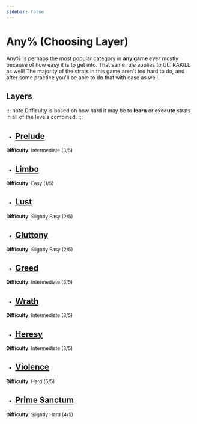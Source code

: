 ```yaml
---
sidebar: false
---
```


# Any% (Choosing Layer)
Any% is perhaps the most popular category in **any game *ever*** mostly because of how easy it is to get into. That same rule applies to ULTRAKILL as well! The majority of the strats in this game aren't too hard to do, and after some practice you'll be able to do that with ease as well.

## Layers
::: note
Difficulty is based on how hard it may be to **learn** or **execute** strats in all of the levels combined.
:::

- ## [Prelude](/any/0-prelude/)
<font size="2">
    <b>Difficulty</b>: Intermediate (3/5)
</font>

- ## [Limbo](/any/1-limbo/)
<font size="2">
    <b>Difficulty</b>: Easy (1/5)
</font>

- ## [Lust](/any/2-lust/)
<font size="2">
    <b>Difficulty</b>: Slightly Easy (2/5)
</font>

- ## [Gluttony](/any/3-gluttony/)
<font size="2">
    <b>Difficulty</b>: Slightly Easy (2/5)
</font>

- ## [Greed](/any/4-greed/)
<font size="2">
    <b>Difficulty</b>: Intermediate (3/5)
</font>

- ## [Wrath](/any/5-wrath/)
<font size="2">
    <b>Difficulty</b>: Intermediate (3/5)
</font>

- ## [Heresy](/any/6-heresy/)
<font size="2">
    <b>Difficulty</b>: Intermediate (3/5)
</font>

- ## [Violence](/any/7-violence/)
<font size="2">
    <b>Difficulty</b>: Hard (5/5)
</font>

- ## [Prime Sanctum](/any/10-prime-sanctums/)
<font size="2">
    <b>Difficulty</b>: Slightly Hard (4/5)
</font>